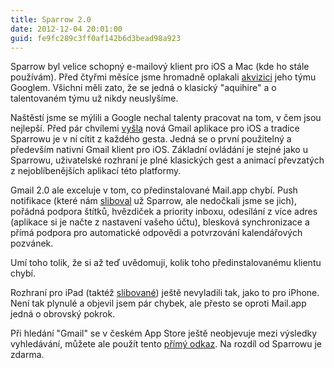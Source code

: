 ```yaml
---
title: Sparrow 2.0
date: 2012-12-04 20:01:00
guid: fe9fc289c3ff0af142b6d3bead98a923
---
```


Sparrow byl velice schopný e-mailový klient pro iOS a Mac (kde ho stále používám). Před čtyřmi měsíce jsme hromadně oplakali [akvizici](http://sprw.me/) jeho týmu Googlem. Všichni měli zato, že se jedná o klasický "aquihire" a o talentovaném týmu už nikdy neuslyšíme.

Naštěstí jsme se mýlili a Google nechal talenty pracovat na tom, v čem jsou nejlepší. Před pár chvílemi [vyšla](http://gmailblog.blogspot.cz/2012/12/the-gmail-app-for-iphone-and-ipad.html) nová Gmail aplikace pro iOS a tradice Sparrowu je v ní cítit z každého gesta. Jedná se o první použitelný a především nativní Gmail klient pro iOS. Základní ovládání je stejné jako u Sparrowu, uživatelské rozhraní je plné klasických gest a animací převzatých z nejoblíbenějších aplikací této platformy.

Gmail 2.0 ale exceluje v tom, co předinstalované Mail.app chybí. Push notifikace (které nám [sliboval](http://www.sprw.me/push.php) už Sparrow, ale nedočkali jsme se jich), pořádná podpora štítků, hvězdiček a priority inboxu, odesílání z více adres (aplikace si je načte z nastavení vašeho účtu), blesková synchronizace a přímá podpora pro automatické odpovědi a potvrzování kalendářových pozvánek.

Umí toho tolik, že si až teď uvědomuji, kolik toho předinstalovanému klientu chybí.

Rozhraní pro iPad (taktéž [slibované](http://www.sprw.me/ipad/)) ještě nevyladili tak, jako to pro iPhone. Není tak plynulé a objevil jsem pár chybek, ale přesto se oproti Mail.app jedná o obrovský pokrok.

Při hledání "Gmail" se v českém App Store ještě neobjevuje mezi výsledky vyhledávání, můžete ale použít tento [přímý odkaz](https://itunes.apple.com/cz/app/gmail/id422689480?mt=8). Na rozdíl od Sparrowu je zdarma.
